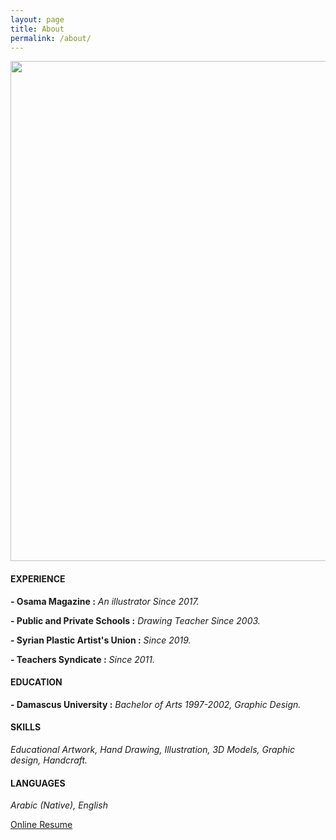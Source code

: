```yaml
---
layout: page
title: About
permalink: /about/
---
```


<img src="{{ site.baseurl }}\assets\images\asmaa-profile.jpg" width="800"/>

#### **EXPERIENCE**

**- Osama Magazine :** *An illustrator Since 2017.*

**- Public and Private Schools :** *Drawing Teacher Since 2003.*

**- Syrian Plastic Artist's Union :** *Since 2019.*

**- Teachers Syndicate :** *Since 2011.*

#### **EDUCATION**

**- Damascus University :** *Bachelor of Arts 1997-2002, Graphic Design.*

#### **SKILLS**

*Educational Artwork, Hand Drawing, Illustration, 3D Models, Graphic design, Handcraft.*

#### **LANGUAGES**

*Arabic (Native), English*

[Online Resume](https://www.resumonk.com/CDrEy4hHNL5t2nSYIe9bzA)
